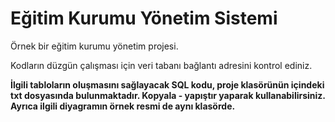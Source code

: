 # Eğitim Kurumu Yönetim Sistemi
Örnek bir eğitim kurumu yönetim projesi.

Kodların düzgün çalışması için veri tabanı bağlantı adresini kontrol ediniz.

**İlgili tabloların oluşmasını sağlayacak SQL kodu, proje klasörünün içindeki txt dosyasında bulunmaktadır. Kopyala - yapıştır yaparak kullanabilirsiniz. Ayrıca ilgili diyagramın örnek resmi de aynı klasörde.**
